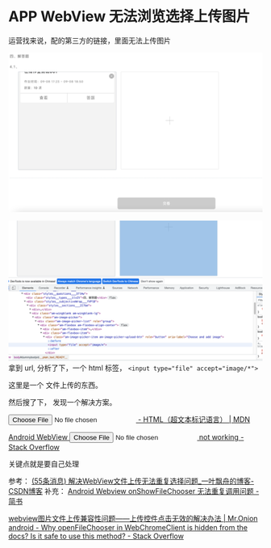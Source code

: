 
# APP WebView 无法浏览选择上传图片

运营找来说，配的第三方的链接，里面无法上传图片

![img_1.png](img_1.png)




![img.png](img.png)
拿到 url, 分析了下，一个 html 标签， `<input type="file" accept="image/*">`

这里是一个 文件上传的东西。 

然后搜了下， 发现一个解决方案。 

[<input type="file"> - HTML（超文本标记语言） | MDN](https://developer.mozilla.org/zh-CN/docs/Web/HTML/Element/Input/file)

[Android WebView <input type="file"> not working - Stack Overflow](https://stackoverflow.com/questions/62619834/android-webview-input-type-file-not-working)

关键点就是要自己处理  



参考： [(55条消息) 解决WebView文件上传无法重复选择问题_一叶飘舟的博客-CSDN博客](https://blog.csdn.net/jdsjlzx/article/details/115128848)
    补充： [Android Webview onShowFileChooser 无法重复调用问题 - 简书](https://www.jianshu.com/p/b360adb4000d)

[webview图片文件上传兼容性问题——上传控件点击无效的解决办法 | Mr.Onion](https://mronion0603.github.io/myblog/android/2017/07/20/android-webview-upload/)
[android - Why openFileChooser in WebChromeClient is hidden from the docs? Is it safe to use this method? - Stack Overflow](https://stackoverflow.com/questions/30078217/why-openfilechooser-in-webchromeclient-is-hidden-from-the-docs-is-it-safe-to-us)

